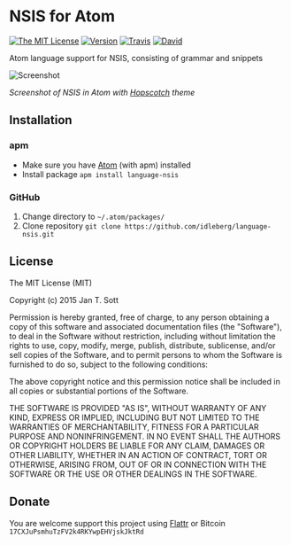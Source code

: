 # NSIS for Atom

[![The MIT License](https://img.shields.io/badge/license-MIT-orange.svg?style=flat-square)](http://opensource.org/licenses/MIT)
[![Version](https://img.shields.io/apm/v/language-nsis.svg?style=flat-square)](https://atom.io/packages/language-nsis)
[![Travis](https://img.shields.io/travis/idleberg/language-nsis.svg?style=flat-square)](https://travis-ci.org/idleberg/language-nsis)
[![David](https://img.shields.io/david/dev/idleberg/language-nsis.svg?style=flat-square)](https://david-dm.org/idleberg/language-nsis#info=devDependencies)

Atom language support for NSIS, consisting of grammar and snippets

![Screenshot](https://raw.github.com/idleberg/language-nsis/master/screenshot.gif)

*Screenshot of NSIS in Atom with [Hopscotch](https://atom.io/themes/hopscotch) theme*

## Installation

### apm

* Make sure you have [Atom](https://atom.io/) (with apm) installed
* Install package `apm install language-nsis`

### GitHub

1. Change directory to `~/.atom/packages/`
2. Clone repository `git clone https://github.com/idleberg/language-nsis.git`

## License

The MIT License (MIT)

Copyright (c) 2015 Jan T. Sott

Permission is hereby granted, free of charge, to any person obtaining a copy of this software and associated documentation files (the "Software"), to deal in the Software without restriction, including without limitation the rights to use, copy, modify, merge, publish, distribute, sublicense, and/or sell copies of the Software, and to permit persons to whom the Software is furnished to do so, subject to the following conditions:

The above copyright notice and this permission notice shall be included in all copies or substantial portions of the Software.

THE SOFTWARE IS PROVIDED "AS IS", WITHOUT WARRANTY OF ANY KIND, EXPRESS OR IMPLIED, INCLUDING BUT NOT LIMITED TO THE WARRANTIES OF MERCHANTABILITY, FITNESS FOR A PARTICULAR PURPOSE AND NONINFRINGEMENT. IN NO EVENT SHALL THE AUTHORS OR COPYRIGHT HOLDERS BE LIABLE FOR ANY CLAIM, DAMAGES OR OTHER LIABILITY, WHETHER IN AN ACTION OF CONTRACT, TORT OR OTHERWISE, ARISING FROM, OUT OF OR IN CONNECTION WITH THE SOFTWARE OR THE USE OR OTHER DEALINGS IN THE SOFTWARE.

## Donate

You are welcome support this project using [Flattr](https://flattr.com/submit/auto?user_id=idleberg&url=https://github.com/idleberg/language-nsis) or Bitcoin `17CXJuPsmhuTzFV2k4RKYwpEHVjskJktRd`